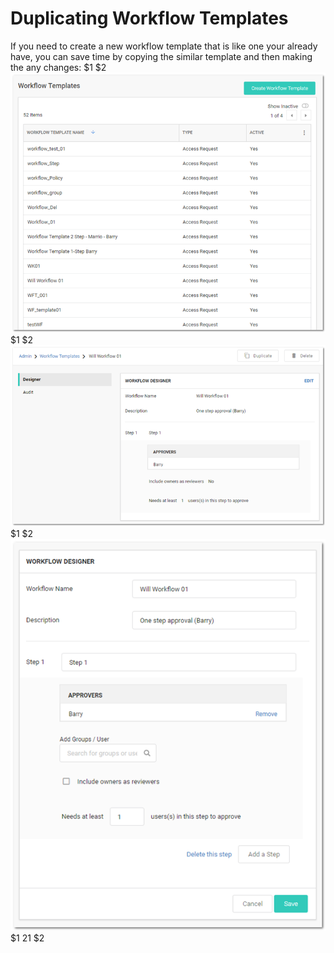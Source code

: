 [title]: # (Duplicating Workflow Templates)
[tags]: # (Workflow)
[priority]: # (1000)

# Duplicating Workflow Templates

If you need to create a new workflow template that is like one your already have, you can save time by copying the similar template and then making the any changes:
$1
$2
   ![1556292770336](images/1556292770336.png)
$1
$2
   ![1556292786016](images/1556292786016.png)
$1
$2
   ![1556292803679](images/1556292803679.png)
$1
$2$1
$2